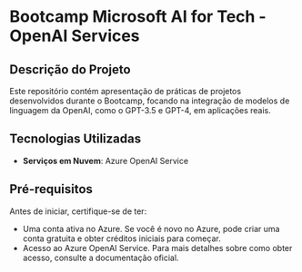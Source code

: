 # Bootcamp Microsoft AI for Tech - OpenAI Services

## Descrição do Projeto

Este repositório contém apresentação de práticas de projetos desenvolvidos durante o Bootcamp, focando na integração de modelos de linguagem da OpenAI, como o GPT-3.5 e GPT-4, em aplicações reais.

## Tecnologias Utilizadas

- **Serviços em Nuvem**: Azure OpenAI Service


## Pré-requisitos

Antes de iniciar, certifique-se de ter:

- Uma conta ativa no Azure. Se você é novo no Azure, pode criar uma conta gratuita e obter créditos iniciais para começar.
- Acesso ao Azure OpenAI Service. Para mais detalhes sobre como obter acesso, consulte a documentação oficial.
